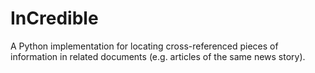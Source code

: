 # InCredible
A Python implementation for locating cross-referenced pieces of information in related documents (e.g. articles of the same news story).
